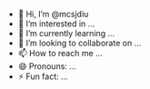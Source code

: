 - 👋 Hi, I’m @mcsjdiu
- 👀 I’m interested in ...
- 🌱 I’m currently learning ...
- 💞️ I’m looking to collaborate on ...
- 📫 How to reach me ...
- 😄 Pronouns: ...
- ⚡ Fun fact: ...

<!---
mcsjdiu/mcsjdiu is a ✨ special ✨ repository because its `README.md` (this file) appears on your GitHub profile.
You can click the Preview link to take a look at your changes.
--->
